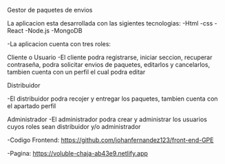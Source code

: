 Gestor de paquetes de envios

La aplicacion esta desarrollada con las sigientes tecnologias: -Html -css -React -Node.js -MongoDB

-La aplicacion cuenta con tres roles:

Cliente o Usuario -El cliente podra registrarse, iniciar seccion, recuperar contraseña, podra solicitar envios de paquetes, editarlos y cancelarlos, tambien cuenta con un perfil el cual podra editar

Distribuidor

-El distribuidor podra recojer y entregar los paquetes, tambien cuenta con el apartado perfil

Administrador -El administrador podra crear y administrar los usuarios cuyos roles sean distribuidor y/o administrador

-Codigo Frontend: https://github.com/johanfernandez123/front-end-GPE

-Pagina: https://voluble-chaja-ab43e9.netlify.app
